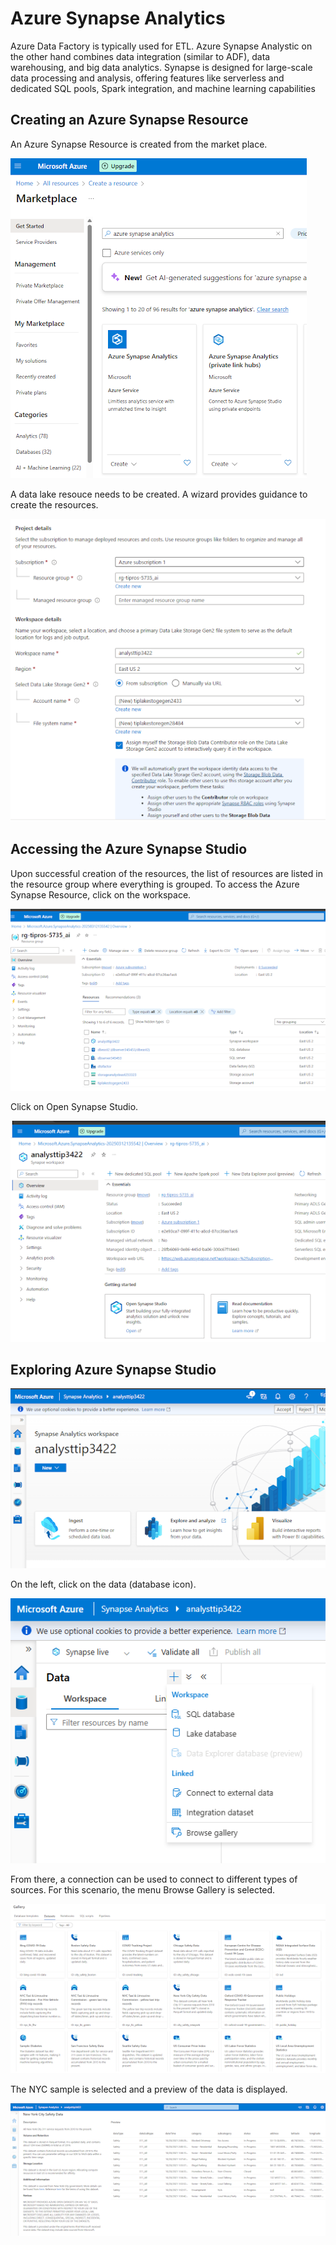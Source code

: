 # Azure Synapse Analytics

Azure Data Factory is typically used for ETL. Azure Synapse Analystic on the other hand combines 
data integration (similar to ADF), data warehousing, and big data analytics. Synapse is designed for 
large-scale data processing and analysis, offering features like serverless and dedicated SQL pools, Spark integration, 
and machine learning capabilities

## Creating an Azure Synapse Resource
An Azure Synapse Resource is created from the market place.
<p><img src="https://github.com/tipros/Portfolio/blob/main/Projects/Azure/Images/azuressynapsemarket.png"/></p>
A data lake resouce needs to be created. A wizard provides guidance to create the resources.
<p><img src="https://github.com/tipros/Portfolio/blob/main/Projects/Azure/Images/azuresynapsedatalakefrom.png"/></p>

## Accessing the Azure Synapse Studio
Upon successful creation of the resources, the list of resources are listed in the resource group where everything is grouped. 
To access the Azure Synapse Resource, click on the workspace.
<p><img src="https://github.com/tipros/Portfolio/blob/main/Projects/Azure/Images/azureresourcesforsynapse.png"/></p>
Click on Open Synapse Studio.
<p><img src="https://github.com/tipros/Portfolio/blob/main/Projects/Azure/Images/synapsestudioopen.png"/></p>

## Exploring Azure Synapse Studio
<p><img src="https://github.com/tipros/Portfolio/blob/main/Projects/Azure/Images/synapsestudiohome.png"/></p>
On the left, click on the data (database icon).
<p><img src="https://github.com/tipros/Portfolio/blob/main/Projects/Azure/Images/synapseconnectsource.png"/></p>
From there, a connection can be used to connect to different types of sources. For this scenario, the menu Browse Gallery is selected.
<p><img src="https://github.com/tipros/Portfolio/blob/main/Projects/Azure/Images/synapsesourcesmaplegallery.png"/></p>
The NYC sample is selected and a preview of the data is displayed.
<p><img src="https://github.com/tipros/Portfolio/blob/main/Projects/Azure/Images/synapsesourcesmaplegallerynyc.png"/></p>






